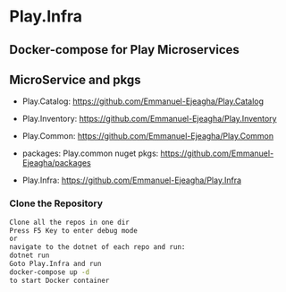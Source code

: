 # Play.Infra

## Docker-compose for Play Microservices

## MicroService and pkgs

- Play.Catalog: https://github.com/Emmanuel-Ejeagha/Play.Catalog

- Play.Inventory: https://github.com/Emmanuel-Ejeagha/Play.Inventory

- Play.Common: https://github.com/Emmanuel-Ejeagha/Play.Common

- packages:
  Play.common nuget pkgs: https://github.com/Emmanuel-Ejeagha/packages
- Play.Infra: https://github.com/Emmanuel-Ejeagha/Play.Infra

### Clone the Repository

```sh
Clone all the repos in one dir
Press F5 Key to enter debug mode
or
navigate to the dotnet of each repo and run:
dotnet run
Goto Play.Infra and run
docker-compose up -d
to start Docker container
```
